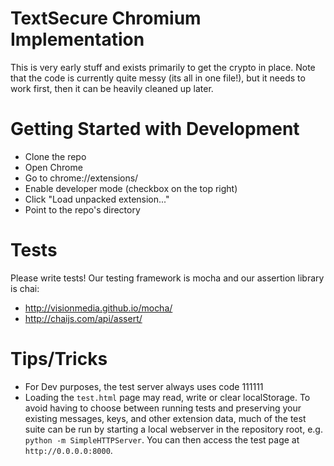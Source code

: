 TextSecure Chromium Implementation
==================================

This is very early stuff and exists primarily to get the crypto in place.
Note that the code is currently quite messy (its all in one file!), but it
needs to work first, then it can be heavily cleaned up later.

Getting Started with Development
================================

* Clone the repo
* Open Chrome
* Go to chrome://extensions/
* Enable developer mode (checkbox on the top right)
* Click "Load unpacked extension..."
* Point to the repo's directory

Tests
=====
Please write tests! Our testing framework is mocha and our assertion library is
chai:

  * http://visionmedia.github.io/mocha/
  * http://chaijs.com/api/assert/

Tips/Tricks
===========

* For Dev purposes, the test server always uses code 111111
* Loading the `test.html` page may read, write or clear localStorage. To avoid
  having to choose between running tests and preserving your existing messages,
  keys, and other extension data, much of the test suite can be run by starting
  a local webserver in the repository root, e.g. `python -m SimpleHTTPServer`.
  You can then access the test page at `http://0.0.0.0:8000`.
